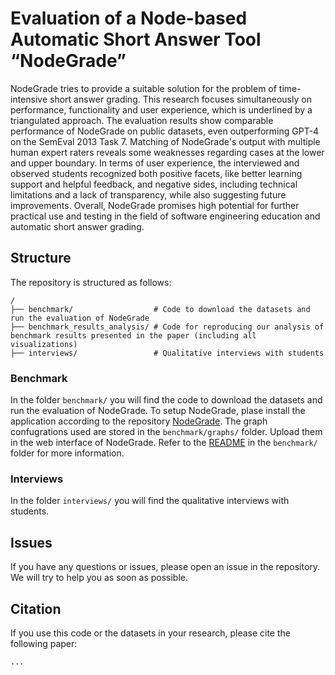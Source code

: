 # Evaluation of a Node-based Automatic Short Answer Tool “NodeGrade”
NodeGrade tries to provide a suitable solution for the problem of time-intensive short answer grading. This research focuses simultaneously on performance, functionality and user experience, which is underlined by a triangulated approach. The evaluation results show comparable performance of NodeGrade on public datasets, even outperforming GPT-4 on the SemEval 2013 Task 7. Matching of NodeGrade's output with multiple human expert raters reveals some weaknesses regarding cases at the lower and upper boundary. In terms of user experience, the interviewed and observed students recognized both positive facets, like better learning support and helpful feedback, and negative sides, including technical limitations and a lack of transparency, while also suggesting future improvements. Overall, NodeGrade promises high potential for further practical use and testing in the field of software engineering education and automatic short answer grading.

## Structure
The repository is structured as follows:
```
/
├── benchmark/                  # Code to download the datasets and run the evaluation of NodeGrade
├── benchmark_results_analysis/ # Code for reproducing our analysis of benchmark results presented in the paper (including all visualizations) 
├── interviews/                 # Qualitative interviews with students
```

### Benchmark
In the folder `benchmark/` you will find the code to download the datasets and run the evaluation of NodeGrade.
To setup NodeGrade, plase install the application according to the repository [NodeGrade](https://github.com/HASKI-RAK/NodeGrade).
The graph confugrations used are stored in the `benchmark/graphs/` folder. Upload them in the web interface of NodeGrade.
Refer to the [README](benchmark/README.md) in the `benchmark/` folder for more information.

### Interviews
In the folder `interviews/` you will find the qualitative interviews with students.

## Issues
If you have any questions or issues, please open an issue in the repository. We will try to help you as soon as possible.

## Citation
If you use this code or the datasets in your research, please cite the following paper:
```
...
```
